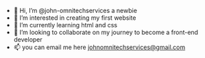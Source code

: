 - 👋 Hi, I’m @john-omnitechservices a newbie
- 👀 I’m interested in creating my first website
- 🌱 I’m currently learning html and css
- 💞️ I’m looking to collaborate on my journey to become a front-end developer
- 📫 you can email me here johnomnitechservices@gmail.com
<!---
john-omnitechservices/john-omnitechservices is a ✨ special ✨ repository because its `README.md` (this file) appears on your GitHub profile.
You can click the Preview link to take a look at your changes.
--->
